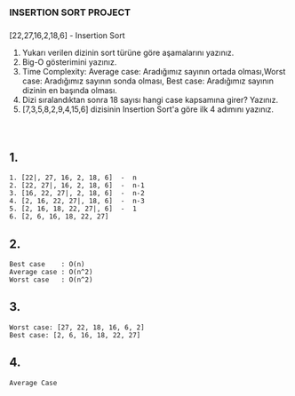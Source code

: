 ### INSERTION SORT PROJECT

###
[22,27,16,2,18,6] - Insertion Sort

1. Yukarı verilen dizinin sort türüne göre aşamalarını yazınız.
2. Big-O gösterimini yazınız.
3. Time Complexity: Average case: Aradığımız sayının ortada olması,Worst case: Aradığımız sayının sonda olması, Best case: Aradığımız sayının dizinin en başında olması.
4. Dizi sıralandıktan sonra 18 sayısı hangi case kapsamına girer? Yazınız.
5. [7,3,5,8,2,9,4,15,6] dizisinin Insertion Sort'a göre ilk 4 adımını yazınız.
####

<br/>

## 1.
    1. [22|, 27, 16, 2, 18, 6]  -  n   
    2. [22, 27|, 16, 2, 18, 6]  -  n-1  
    3. [16, 22, 27|, 2, 18, 6]  -  n-2  
    4. [2, 16, 22, 27|, 18, 6]  -  n-3   
    5. [2, 16, 18, 22, 27|, 6]  -  1  
    6. [2, 6, 16, 18, 22, 27]   
####


## 2.
    Best case    : O(n)
    Average case : O(n^2)
    Worst case   : O(n^2)
#####


## 3.
    Worst case: [27, 22, 18, 16, 6, 2]  
    Best case: [2, 6, 16, 18, 22, 27]
####

## 4.
    Average Case
####
